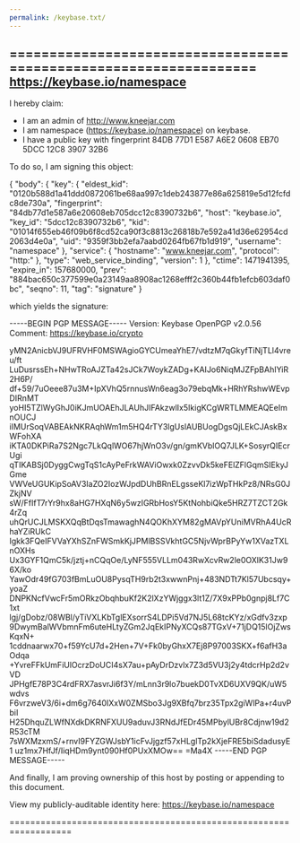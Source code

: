 ```yaml
---
permalink: /keybase.txt/
---
```


==================================================================
https://keybase.io/namespace
--------------------------------------------------------------------

I hereby claim:

  * I am an admin of http://www.kneejar.com
  * I am namespace (https://keybase.io/namespace) on keybase.
  * I have a public key with fingerprint 84DB 77D1 E587 A6E2 0608  EB70 5DCC 12C8 3907 32B6

To do so, I am signing this object:

{
    "body": {
        "key": {
            "eldest_kid": "0120b588d1a41ddd0872061be68aa997c1deb243877e86a625819e5d12fcfdc8de730a",
            "fingerprint": "84db77d1e587a6e20608eb705dcc12c8390732b6",
            "host": "keybase.io",
            "key_id": "5dcc12c8390732b6",
            "kid": "01014f655eb46f09b6f8cd52ca90f3c8813c26818b7e592a41d36e62954cd2063d4e0a",
            "uid": "9359f3bb2efa7aabd0264fb67fb1d919",
            "username": "namespace"
        },
        "service": {
            "hostname": "www.kneejar.com",
            "protocol": "http:"
        },
        "type": "web_service_binding",
        "version": 1
    },
    "ctime": 1471941395,
    "expire_in": 157680000,
    "prev": "884bac650c377599e0a23149aa8908ac1268efff2c360b44fb1efcb603daf0bc",
    "seqno": 11,
    "tag": "signature"
}

which yields the signature:

-----BEGIN PGP MESSAGE-----
Version: Keybase OpenPGP v2.0.56
Comment: https://keybase.io/crypto

yMN2AnicbVJ9UFRVHF0MSWAgioGYCUmeaYhE7/vdtzM7qGkyfTiNjTLl4vreu/ft
LuDusrssEh+NHwTRoAJZTa42sJCk7WoykZADg+KAIJo6NiqMJZFpBAhIYiR2H6P/
df+59/7uOeee87u3M+IpXVhQ5rnnusWn6eag3o79ebqMk+HRhYRshwWEvpDIRnMT
yoHI5TZlWyGhJ0iKJmUOAEhJLAUhJIFAkzwlIx5IkigKCgWRTLMMEAQEeImnOUCJ
iIMUrSoqVABEAkNKRAqhWm1m5HQ4rTY3lgUslAUBUogDgsQjLEkCJAskBxWFohXA
iKTA0DKPiRa7S2Ngc7LkQqlWO67hjWnO3v/gn/gmKVblOQ7JLK+SosyrQIEcrUgi
qTIKABSj0DyggCwgTqS1cAyPeFrkWAViOwxk0ZzvvDk5keFElZFlGqmSIEkyJGme
VWVeUGUKipSoAV3IaZO2IozWJpdDUhBRnELgsseKl7izWpTHkPz8/NRsG0JZkjNV
sW/FfIfT7rYr9hx8aHG7HXqN6y5wzIGRbHosY5KtNohbiQke5HRZ7TZCT2Gk4rZq
uhQrUCJLMSKXQqBtDqsTmawaghN4QOKhXYM82gMAVpYUniMVRhA4UcRhaYZiRUkC
Igkk3FQeIFVVaYXhSZnFWSmkKjJPMlBSSVkhtGC5NjvWprBPyYw1XVazTXLnOXHs
Ux3GYF1QmC5k/jztj+nCQqOe/LyNF555VLLm043RwXcvRw2le0OXlK31Jw96X/ko
YawOdr49fG703fBmLuOU8PysqTH9rb2t3xwwnPnj+483NDTt7Kl57Ubcsqy+yoaZ
DNPKNcfVwcFr5mORkzObqhbuKf2K2lXzYWjggx3lt1Z/7X9xPPb0gnpj8Lf7C1xt
lgj/gDobz/08WBl/yTiVXLKbTglEXsorrS4LDPi5Vd7NJ5L68tcKYz/xGdfv3zxp
9DwymBalWVbmnFm6uteHLtyZGm2JqEkIPNyXCQs87TGxV+71jDQ15lOjZwsKqxN+
1cddnaarwx70+f59YcU7d+2Hen+7V+Fk0byGhxX7Ej8P97003SKX+f6afH3aOdqa
+YvreFFkUmFiUlOcrzDoUCI4sX7au+pAyDrDzvlx7Z3d5VU3j2y4tdcrHp2d2vVD
JPHgfE78P3C4rdFRX7asvrJi6f3Y/mLnn3r9lo7buekD0TvXD6UXV9QK/uW5wdvs
F6vrzweV3/6i+dm6g7640IXxW0ZMSbo3Jg9XBfq7brz35Tpx2giWlPa+r4uvPbiI
H25DhquZLWfNXdkDKRNFXUU9aduvJ3RNdJfEDr45MPbylUBr8Cdjnw19d2R53cTM
7sWXMzxmS/+rnvI9FYZGWJsbY1icFvJjgzf57xHLglTp2kXjeFRE5biSdadusyE1
uz1mx7HfJf/IiqHDm9ynt090Hf0PUxXMOw==
=Ma4X
-----END PGP MESSAGE-----

And finally, I am proving ownership of this host by posting or
appending to this document.

View my publicly-auditable identity here: https://keybase.io/namespace

==================================================================
